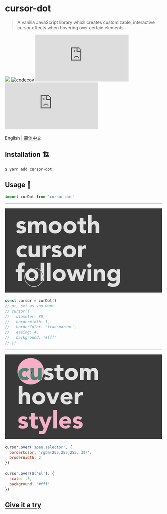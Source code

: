 # cursor-dot
> A vanilla JavaScript library which creates customizable, interactive cursor effects when hovering over certain elements.

![](https://travis-ci.org/gaoryrt/cursor-dot.svg?branch=master)
[![codecov](https://codecov.io/gh/gaoryrt/cursor-dot/branch/master/graph/badge.svg)](https://codecov.io/gh/gaoryrt/cursor-dot)
![](https://img.badgesize.io/gaoryrt/cursor-dot/master/index.js)
![](https://img.badgesize.io/gaoryrt/cursor-dot/master/index.js?compression=gzip)

English | [简体中文](./README.zh-cn.md)

## Installation 🏗️

```bash
$ yarn add cursor-dot
```

## Usage 🍹

```js
import curDot from 'cursor-dot'
```
---
![](./smoothcursorfollowing.gif)
```js
const cursor = curDot()
// or, set as you want
// cursor({
//   diameter: 80,
//   borderWidth: 1,
//   borderColor: 'transparent',
//   easing: 4,
//   background: '#fff'
// })
```
---
![](./customhoverstyles.gif)
```js
cursor.over('span.selector', {
  borderColor: 'rgba(255,255,255,.38)',
  broderWidth: 2
})

cursor.over($('El'), {
  scale: .5,
  background: '#fff'
})
```

## [Give it a try](https://codesandbox.io/s/focused-ellis-g9mpm)
